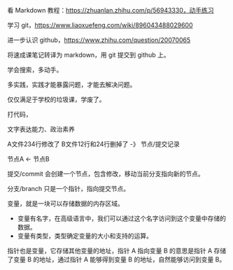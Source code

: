 看 Markdown 教程：https://zhuanlan.zhihu.com/p/56943330，动手练习

学习 git，https://www.liaoxuefeng.com/wiki/896043488029600

进一步认识 github，https://www.zhihu.com/question/20070065

将速成课笔记转译为 markdown，用 git 提交到 github 上。

学会搜索，多动手。

多实践，实践才能暴露问题，才能去解决问题。

仅仅满足于学校的垃圾课，学废了。

打代码，



文字表达能力、政治素养

A文件234行修改了
B文件12行和24行删掉了  -》 节点/提交记录

节点A <- 节点B

提交/commit 会创建一个节点，包含修改，移动当前分支指向新的节点。

分支/branch 只是一个指针，指向提交节点。



变量，就是一块可以存储数据的内存区域。
- 变量有名字，在高级语言中，我们可以通过这个名字访问到这个变量中存储的数据。 
- 变量有类型，类型确定变量的大小和支持的运算。
  
指针也是变量，它存储其他变量的地址，指针 A 指向变量 B 的意思是指针 A 存储了变量 B 的地址，通过指针 A 能够得到变量 B 的地址，自然能够访问到变量 B。
